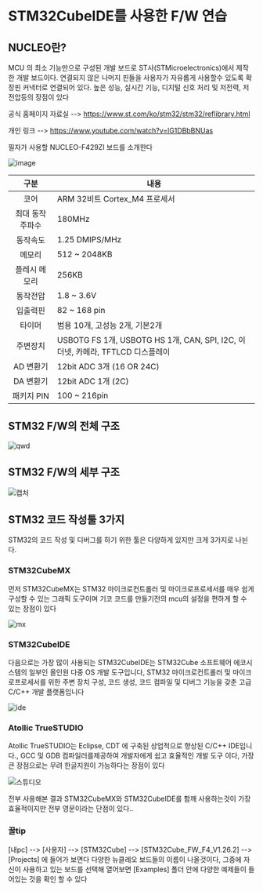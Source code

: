# STM32CubeIDE를 사용한 F/W 연습


## NUCLEO란?
MCU 의 최소 기능만으로 구성된 개발 보드로 ST사(STMicroelectronics)에서 제작한 개발 보드이다. 연결되지 않은 나머지 핀들을 사용자가 자유롭게 사용할수 있도록 확장핀 커낵터로 연결되어 있다.
높은 성능, 실시간 기능, 디지털 신호 처리 및 저전력, 저전압등의 장점이 있다 

공식 홈페이지 자료실 --> https://www.st.com/ko/stm32/stm32/reflibrary.html

개인 링크 --> https://www.youtube.com/watch?v=lG1DBbBNUas

필자가 사용할 NUCLEO-F429ZI 보드를 소개한다

![image](https://user-images.githubusercontent.com/84003327/153141052-f172cc14-cede-418c-9bf3-5b237f2a1096.png)

|구분|내용|
|:---:|---|
|코어|ARM 32비트 Cortex_M4 프로세서|
|최대 동작 주파수|180MHz|
|동작속도|1.25 DMIPS/MHz |
|메모리 | 512 ~ 2048KB |
|플레시 메모리 | 256KB|
|동작전압| 1.8 ~ 3.6V|
|입출력핀|82 ~ 168 pin|
|타이머| 범용 10개, 고성능 2개, 기본2개|
|주변장치| USBOTG FS 1개, USBOTG HS 1개, CAN, SPI, I2C, 이더넷, 카메라, TFTLCD 디스플레이|
|AD 변환기 | 12bit ADC 3개 (16 OR 24C)|
|DA 변환기 | 12bit ADC 1개 (2C)|
|패키지 PIN| 100 ~ 216pin|

## STM32 F/W의 전체 구조

![qwd](https://user-images.githubusercontent.com/84003327/153317245-63ed5212-c846-4b82-8ca1-eb97dd3f846c.PNG)


## STM32 F/W의 세부 구조

![캡처](https://user-images.githubusercontent.com/84003327/153317329-cba6b4d6-4af3-4d64-afc1-0d45b3c291e7.PNG)

## STM32 코드 작성툴 3가지 

STM32의 코드 작성 및 디버그를 하기 위한 툴은 다양하게 있지만 크게 3가지로 나뉜다.

### STM32CubeMX

먼저 STM32CubeMX는 STM32 마이크로컨트롤러 및 마이크로프로세서를 매우 쉽게 구성할 수 있는 그래픽 도구이며 기코 코드를 만들기전의 mcu의 설정을 편하게 할 수 있는 장점이 있다

![mx](https://user-images.githubusercontent.com/84003327/154198786-a6f706a9-3f90-41e5-aa2b-2c70ab8ebde7.PNG)

### STM32CubeIDE

다음으로는 가장 많이 사용되는 STM32CubeIDE는 STM32Cube 소프트웨어 에코시스템의 일부인 올인원 다중 OS 개발 도구입니다,  STM32 마이크로컨트롤러 및 마이크로프로세서를 위한 주변 장치 구성, 코드 생성, 코드 컴파일 및 디버그 기능을 갖춘 고급 C/C++ 개발 플랫폼입니다

![ide](https://user-images.githubusercontent.com/84003327/154198976-e6baa3fa-dfc3-4e68-ae8e-a4579f0f3025.PNG)

### Atollic TrueSTUDIO

Atollic TrueSTUDIO는 Eclipse, CDT 에 구축된 상업적으로 향상된 C/C++ IDE입니다., GCC 및 GDB 컴파일러를제공하여 개발자에게 쉽고 효율적인 개발 도구 이다,
가장 큰 장점으로는 무려 한글지원이 가능하다는 장점이 있다

![스튜디오](https://user-images.githubusercontent.com/84003327/154199205-1d5c6579-663b-4ab1-b17f-b04793a088e0.PNG)

전부 사용해본 결과 STM32CubeMX와 STM32CubeIDE를 함깨 사용하는것이 가장 효율적이지만 전부 영문이라는 단점이 있다..



### 꿀tip
[내pc] --> [사용자] --> [STM32Cube] --> [STM32Cube_FW_F4_V1.26.2] --> [Projects] 에 들어가 보면다 다양한 뉴클레오 보드들의 이름이 나올것이다, 그중에 자신이 사용하고 
있는 보드를 선택해 열어보면 [Examples] 폴더 안에 다양한 예제들이 들어있는 것을 확인 할 수 있다



